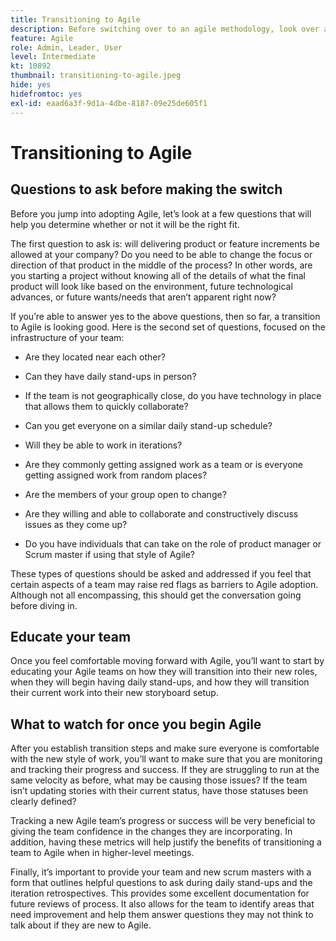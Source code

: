 ```yaml
---
title: Transitioning to Agile
description: Before switching over to an agile methodology, look over a few pieces of advice and questions to ask.
feature: Agile
role: Admin, Leader, User
level: Intermediate
kt: 10892
thumbnail: transitioning-to-agile.jpeg
hide: yes
hidefromtoc: yes
exl-id: eaad6a3f-9d1a-4dbe-8187-09e25de605f1
---
```

# Transitioning to Agile

## Questions to ask before making the switch 

Before you jump into adopting Agile, let’s look at a few questions that will help you determine whether or not it will be the right fit. 

The first question to ask is: will delivering product or feature increments be allowed at your company? Do you need to be able to change the focus or direction of that product in the middle of the process? In other words, are you starting a project without knowing all of the details of what the final product will look like based on the environment, future technological advances, or future wants/needs that aren’t apparent right now? 

If you’re able to answer yes to the above questions, then so far, a transition to Agile is looking good. Here is the second set of questions, focused on the infrastructure of your team:  

* Are they located near each other? 

* Can they have daily stand-ups in person? 

* If the team is not geographically close, do you have technology in place that allows them to quickly collaborate? 

* Can you get everyone on a similar daily stand-up schedule? 

* Will they be able to work in iterations? 

* Are they commonly getting assigned work as a team or is everyone getting assigned work from random places? 

* Are the members of your group open to change? 

* Are they willing and able to collaborate and constructively discuss issues as they come up? 

* Do you have individuals that can take on the role of product manager or Scrum master if using that style of Agile?  
 

These types of questions should be asked and addressed if you feel that certain aspects of a team may raise red flags as barriers to Agile adoption. Although not all encompassing, this should get the conversation going before diving in. 

 
## Educate your team 

Once you feel comfortable moving forward with Agile, you’ll want to start by educating your Agile teams on how they will transition into their new roles, when they will begin having daily stand-ups, and how they will transition their current work into their new storyboard setup.  


## What to watch for once you begin Agile  

After you establish transition steps and make sure everyone is comfortable with the new style of work, you’ll want to make sure that you are monitoring and tracking their progress and success. If they are struggling to run at the same velocity as before, what may be causing those issues? If the team isn’t updating stories with their current status, have those statuses been clearly defined? 

Tracking a new Agile team’s progress or success will be very beneficial to giving the team confidence in the changes they are incorporating. In addition, having these metrics will help justify the benefits of transitioning a team to Agile when in higher-level meetings. 

Finally, it’s important to provide your team and new scrum masters with a form that outlines helpful questions to ask during daily stand-ups and the iteration retrospectives. This provides some excellent documentation for future reviews of process. It also allows for the team to identify areas that need improvement and help them answer questions they may not think to talk about if they are new to Agile.
